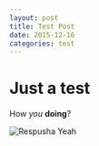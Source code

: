 ```yaml
---
layout: post
title: Test Post
date: 2015-12-16
categories: test
---
```


<h1> Just a test </h1>


How *you* **doing**?

![Respusha Yeah](https://media.giphy.com/media/UG0HA4wzH3w1a/giphy.gif)